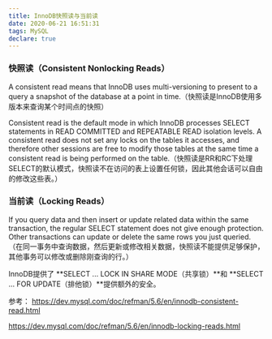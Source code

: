 ```yaml
---
title: InnoDB快照读与当前读
date: 2020-06-21 16:51:31
tags: MySQL
declare: true
---
```

### 快照读（Consistent Nonlocking Reads）
A consistent read means that InnoDB uses multi-versioning to present to a query a snapshot of the database at a point in time.（快照读是InnoDB使用多版本来查询某个时间点的快照）

Consistent read is the default mode in which InnoDB processes SELECT statements in READ COMMITTED and REPEATABLE READ isolation levels. A consistent read does not set any locks on the tables it accesses, and therefore other sessions are free to modify those tables at the same time a consistent read is being performed on the table.（快照读是RR和RC下处理SELECT的默认模式，快照读不在访问的表上设置任何锁，因此其他会话可以自由的修改这些表。）

### 当前读（Locking Reads）
If you query data and then insert or update related data within the same transaction, the regular SELECT statement does not give enough protection. Other transactions can update or delete the same rows you just queried. （在同一事务中查询数据，然后更新或修改相关数据，快照读不能提供足够保护，其他事务可以修改或删除刚查询的行。）

InnoDB提供了 **SELECT ... LOCK IN SHARE MODE（共享锁）**和 **SELECT ... FOR UPDATE（排他锁）**提供额外的安全。

参考：
https://dev.mysql.com/doc/refman/5.6/en/innodb-consistent-read.html

https://dev.mysql.com/doc/refman/5.6/en/innodb-locking-reads.html